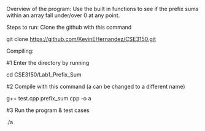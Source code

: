 Overview of the program: Use the built in functions to see if the prefix sums within an array fall under/over 0 at any point.

Steps to run:
Clone the github with this command


git clone https://github.com/KevinEHernandez/CSE3150.git

Compiling:

#1 Enter the directory by running

cd CSE3150/Lab1_Prefix_Sum

#2 Compile with this command (a can be changed to a different name)

g++ test.cpp prefix_sum.cpp -o a

#3 Run the program & test cases

./a
